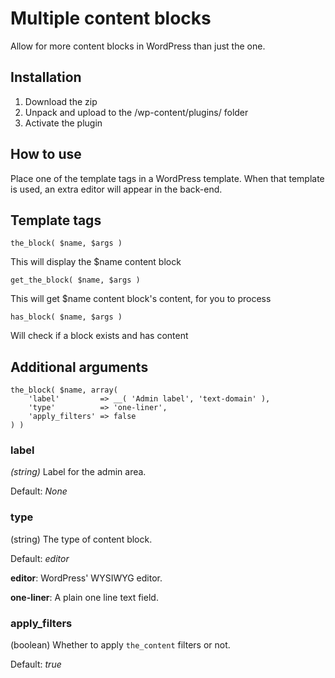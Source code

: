 Multiple content blocks
=========

Allow for more content blocks in WordPress than just the one. 


Installation
--------------
1. Download the zip
2. Unpack and upload to the /wp-content/plugins/ folder
3. Activate the plugin


How to use
--------------
Place one of the template tags in a WordPress template. When that template is used, an extra editor will appear in the back-end.


Template tags
--------------
	the_block( $name, $args )
This will display the $name content block

	get_the_block( $name, $args )
This will get $name content block's content, for you to process

	has_block( $name, $args )
Will check if a block exists and has content

Additional arguments
--------------
	the_block( $name, array(
		'label'         => __( 'Admin label', 'text-domain' ),
		'type'          => 'one-liner',
		'apply_filters' => false
	) )

### label
*(string)* Label for the admin area.

Default: *None*

### type
(string) The type of content block.

Default: *editor*

**editor**: WordPress' WYSIWYG editor.

**one-liner**: A plain one line text field.

### apply_filters
(boolean) Whether to apply `the_content` filters or not.

Default: *true*
